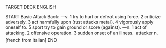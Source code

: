 TARGET DECK
ENGLISH

START
Basic
Attack
Back: —v. 1 try to hurt or defeat using force. 2 criticize adversely. 3 act harmfully upon (rust attacks metal). 4 vigorously apply oneself to. 5 sport try to gain ground or score (against). —n. 1 act of attacking. 2 offensive operation. 3 sudden onset of an illness.  attacker n. [french from italian]
END
